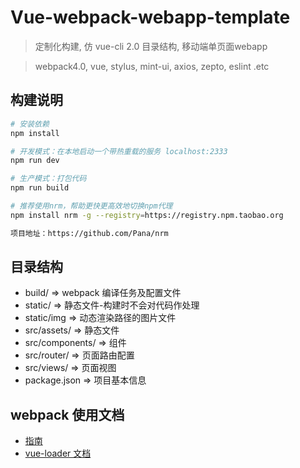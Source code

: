 # Vue-webpack-webapp-template

> 定制化构建, 仿 vue-cli 2.0 目录结构, 移动端单页面webapp

> webpack4.0, vue, stylus, mint-ui, axios, zepto, eslint .etc

## 构建说明

``` bash
# 安装依赖
npm install

# 开发模式：在本地启动一个带热重载的服务 localhost:2333
npm run dev

# 生产模式：打包代码
npm run build

```

``` bash
# 推荐使用nrm，帮助更快更高效地切换npm代理
npm install nrm -g --registry=https://registry.npm.taobao.org

项目地址：https://github.com/Pana/nrm

```

## 目录结构

- build/             => webpack 编译任务及配置文件
- static/            => 静态文件-构建时不会对代码作处理
- static/img         => 动态渲染路径的图片文件
- src/assets/        => 静态文件
- src/components/    => 组件
- src/router/        => 页面路由配置
- src/views/         => 页面视图
- package.json       => 项目基本信息

## webpack 使用文档

- [指南](https://webpack.js.org/guides/)
- [vue-loader 文档](http://vuejs.github.io/vue-loader)
